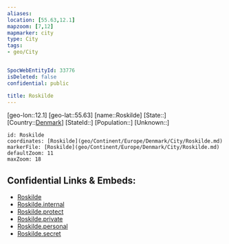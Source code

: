 ```yaml
---
aliases: 
location: [55.63,12.1]
mapzoom: [7,12] 
mapmarker: city 
type: City
tags:
- geo/City


SpocWebEntityId: 33776
isDeleted: false
confidential: public

title: Roskilde
---
```

[geo-lon::12.1]
[geo-lat::55.63]
[name::Roskilde]
[State::]
[Country::[Denmark](geo/Continent/Europe/Denmark.md)]
[StateId::]
[Population::]
[Unknown::]


```leaflet
id: Roskilde
coordinates: [Roskilde](geo/Continent/Europe/Denmark/City/Roskilde.md)
markerFile: [Roskilde](geo/Continent/Europe/Denmark/City/Roskilde.md)
defaultZoom: 11 
maxZoom: 18
```


## Confidential Links & Embeds: 
- [Roskilde](../../../../../../_public/geo/Continent/Europe/Denmark/City/Roskilde.md) 
- [Roskilde.internal](../../../../../../_internal/geo/Continent/Europe/Denmark/City/Roskilde.internal.md) 
- [Roskilde.protect](../../../../../../_protect/geo/Continent/Europe/Denmark/City/Roskilde.protect.md) 
- [Roskilde.private](../../../../../../_private/geo/Continent/Europe/Denmark/City/Roskilde.private.md) 
- [Roskilde.personal](../../../../../../_personal/geo/Continent/Europe/Denmark/City/Roskilde.personal.md) 
- [Roskilde.secret](../../../../../../_secret/geo/Continent/Europe/Denmark/City/Roskilde.secret.md) 
